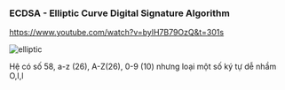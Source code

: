### ECDSA - Elliptic Curve Digital Signature Algorithm
https://www.youtube.com/watch?v=bylH7B79OzQ&t=301s


![elliptic](https://github.com/gunrosen/hello-solidity/tree/main/sample-contract/images/elliptic.png)

Hệ có số 58, a-z (26), A-Z(26), 0-9 (10) nhưng loại một số ký tự dễ nhầm O,I,l  